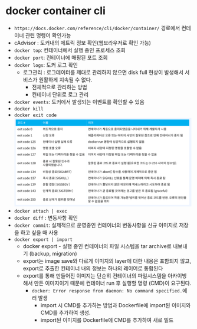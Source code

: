 # docker container cli
- `https://docs.docker.com/reference/cli/docker/container/` 경로에서 컨테이너 관련 명령어 확인가능
- cAdvisor : 도커내의 메트릭 정보 확인(웹브라우저로 확인 가능)
- `docker top`: 컨테이너에서 실행 중인 프로세스 조회
- `docker port`: 컨테이너에 매핑된 포트 조회
- `docker logs`: 도커 로그 확인
    - 로그관리 : 로그데이터를 제대로 관리하지 않으면 disk full 현상이 발생해서 서비스가 원활하게 지속될 수 없다.
        - 전체적으로 관리하는 방법
        - 컨테이너 단위로 로그 관리
- `docker events`: 도커에서 발생되는 이벤트를 확인할 수 있음
- `docker kill`
- `docker exit code`
  ![img.png](../md_resource/docker_exit_code.png)
- `docker attach | exec`
- `docker diff` : 변동사항 확인
- `docker commit`: 실제적으로 운영중인 컨테이너의 변동사항을 신규 이미지로 저장을 하고 싶을 때 사용
- `docker export | import`
    - docker export - 실행 중인 컨테이너의 파일 시스템을 tar archive로 내보내기 (backup, migration)
    - export는 image save와 다르게 이미지의 layer에 대한 내용은 포함되지 않고, export로 추출한 컨테이너 내의 정보는 하나의 레이어로 통합된다
    - export를 통해 만들어진 이미지는 단순히 컨테이너의 파일시스템을 아카이빙해서 만든 이미지이기 때문에 컨테이너 run 후 실행할 명령 (CMD)이 요구된다.
        - `docker: Error response from daemon: No command specified.`에러 발생
            - import 시 CMD를 추가하는 방법과 Dockerfile에 import된 이미지와 CMD를 추가하여 생성.
            - import된 이미지를 Dockerfile에 CMD를 추가하여 새로 빌드 
  